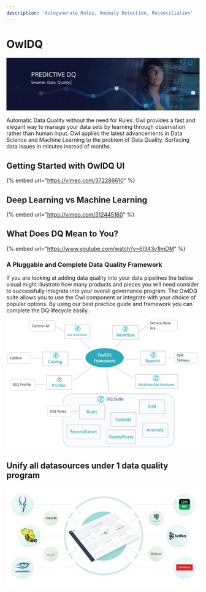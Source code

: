 ```yaml
---
description: 'Autogenerate Rules, Anomaly Detection, Reconciliation'
---
```


# OwlDQ

![](.gitbook/assets/screen-shot-2020-01-10-at-8.09.09-pm.png)

Automatic Data Quality without the need for Rules. Owl provides a fast and elegant way to manage your data sets by learning through observation rather than human input. Owl applies the latest advancements in Data Science and Machine Learning to the problem of Data Quality. Surfacing data issues in minutes instead of months.

## Getting Started with OwlDQ UI

{% embed url="https://vimeo.com/372286610" %}



## Deep Learning vs Machine Learning

{% embed url="https://vimeo.com/312445160" %}

## What Does DQ Mean to You?

{% embed url="https://www.youtube.com/watch?v=6I343v1lmDM" %}



### A Pluggable and Complete Data Quality Framework

If you are looking at adding data quality into your data pipelines the below visual might illustrate how many products and pieces you will need consider to successfully integrate into your overall governance program.  The OwlDQ suite allows you to use the Owl component or integrate with your choice of popular options.  By using our best practice guide and framework you can complete the DQ lifecycle easily.

![](.gitbook/assets/owldq-framework.png)

## Unify all datasources under 1 data quality program

![](.gitbook/assets/owl-unified-dq.jpg)

